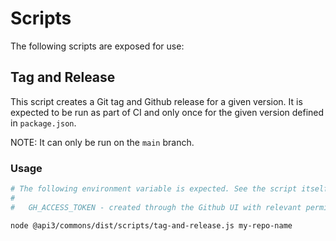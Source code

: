 # Scripts

The following scripts are exposed for use:

## Tag and Release

This script creates a Git tag and Github release for a given version. It is expected to be run as part of CI and only
once for the given version defined in `package.json`.

NOTE: It can only be run on the `main` branch.

### Usage

```sh
# The following environment variable is expected. See the script itself for more details
#
#   GH_ACCESS_TOKEN - created through the Github UI with relevant permissions to the repo. S

node @api3/commons/dist/scripts/tag-and-release.js my-repo-name
```
